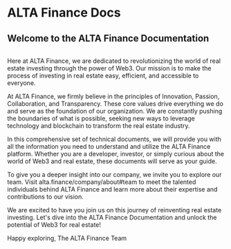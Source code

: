 # ALTA Finance Docs

## Welcome to the ALTA Finance Documentation

<figure><img src=".gitbook/assets/altafinance-web3investing.png" alt=""><figcaption></figcaption></figure>

Here at ALTA Finance, we are dedicated to revolutionizing the world of real estate investing through the power of Web3. Our mission is to make the process of investing in real estate easy, efficient, and accessible to everyone.

At ALTA Finance, we firmly believe in the principles of Innovation, Passion, Collaboration, and Transparency. These core values drive everything we do and serve as the foundation of our organization. We are constantly pushing the boundaries of what is possible, seeking new ways to leverage technology and blockchain to transform the real estate industry.

In this comprehensive set of technical documents, we will provide you with all the information you need to understand and utilize the ALTA Finance platform. Whether you are a developer, investor, or simply curious about the world of Web3 and real estate, these documents will serve as your guide.

To give you a deeper insight into our company, we invite you to explore our team. Visit alta.finance/company/about#team to meet the talented individuals behind ALTA Finance and learn more about their expertise and contributions to our vision.

We are excited to have you join us on this journey of reinventing real estate investing. Let's dive into the ALTA Finance Documentation and unlock the potential of Web3 for real estate!

Happy exploring, The ALTA Finance Team
